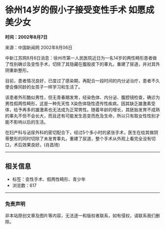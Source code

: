 # 徐州14岁的假小子接受变性手术 如愿成美少女

**时间：2002年8月7日**

来源：中国新闻网 2002年8月06日

中新江苏网8月6日消息：徐州市第一人民医院近日为一名14岁的两性畸形患者做了性别确诊及变性手术，切除了其隐藏在腹股皮下的睾丸，重建了尿道，并对其外阴重新整形。

目前，患者情况良好，已度过了感染期，再配合一段时间的内分泌治疗，患者不久便会像同龄的女孩子一样学习和生活了。

该患者外形酷似男性，但无青春期发育，经染色体、内分泌、腹腔镜检查，确诊为男性假两性畸形，这是一种先天性 X染色体隐性遗传性疾病，因其缺乏雄激素受体，给予再多的雄激素也无法成为正常男性。随着年龄的增长，其胚胎发育不成熟的睾丸不但不会长大，而且还有可能发生恶变而危及生命，所以只有取女性性别才能不影响以后的生活。

在妇产科与泌尿外科的密切配合下，经过5个多小时的紧张手术，医生在给其做阴蒂整形的同时切除了未发育睾丸，重建了尿道，整个手术从外观上看完全没有切口，术后效果良好。(肖昌琦)

---

## 相关信息

- 标签：变性手术、假两性畸形、青少年
- 浏览数：617

---

### 免责声明
非本站原创文章及图片等内容，无法逐一和版权者联系，如有侵权，请联系我们删除。
